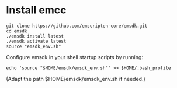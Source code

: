 # Install emcc

```
git clone https://github.com/emscripten-core/emsdk.git
cd emsdk
./emsdk install latest
./emsdk activate latest
source "emsdk_env.sh"
```
Configure emsdk in your shell startup scripts by running:
```
echo 'source "$HOME/emsdk/emsdk_env.sh"' >> $HOME/.bash_profile
```
(Adapt the path $HOME/emsdk/emsdk_env.sh if needed.)

